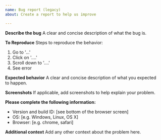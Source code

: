 ```yaml
---
name: Bug report (legacy)
about: Create a report to help us improve

---
```


**Describe the bug**
A clear and concise description of what the bug is.

**To Reproduce**
Steps to reproduce the behavior:
1. Go to '...'
2. Click on '....'
3. Scroll down to '....'
4. See error

**Expected behavior**
A clear and concise description of what you expected to happen.

**Screenshots**
If applicable, add screenshots to help explain your problem.

**Please complete the following information:**
 - Version and build ID: [see bottom of the browser screen]
 - OS: [e.g. Windows, Linux, OS X]
 - Browser: [e.g. chrome, safari]

**Additional context**
Add any other context about the problem here.
